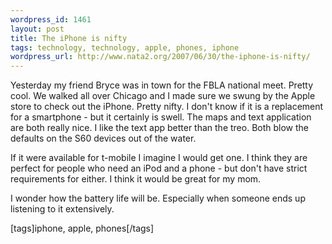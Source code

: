 ```yaml
--- 
wordpress_id: 1461
layout: post
title: The iPhone is nifty
tags: technology, technology, apple, phones, iphone
wordpress_url: http://www.nata2.org/2007/06/30/the-iphone-is-nifty/
---
```

<p>Yesterday my friend Bryce was in town for the FBLA national meet. Pretty cool. We walked all over Chicago and I made sure we swung by the Apple store to check out the iPhone. Pretty nifty. I don't know if it is a replacement for a smartphone - but it certainly is swell. The maps and text application are both really nice. I like the text app better than the treo. Both blow the defaults on the S60 devices out of the water. </p> <p>If it were available for t-mobile&nbsp;I imagine I would get one. I think they are perfect for people who need an iPod and a phone - but don't have strict requirements for either. I think it would be great for my mom. </p> <p>I wonder how the battery life will be. Especially when someone ends up listening to it extensively. &nbsp;</p> <div class="wlWriterSmartContent" id="0767317B-992E-4b12-91E0-4F059A8CECA8:88831816-754a-4c02-812c-1e36c45e1f64" contenteditable="false" style="padding-right: 0px; display: inline; padding-left: 0px; padding-bottom: 0px; margin: 0px; padding-top: 0px">[tags]iphone, apple, phones[/tags]</div>
